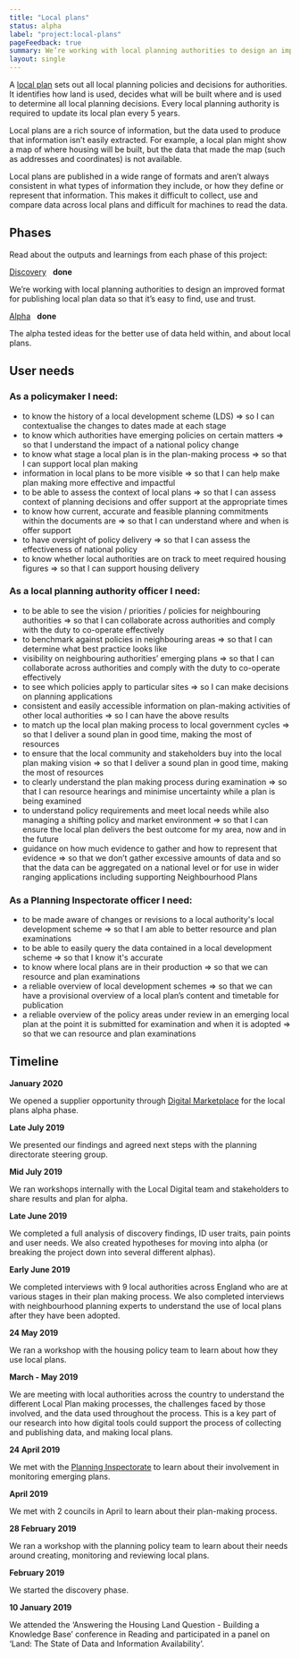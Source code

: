```yaml
---
title: "Local plans"
status: alpha
label: "project:local-plans"
pageFeedback: true
summary: We’re working with local planning authorities to design an improved format for publishing local plan data so that it’s easy to find, use and trust.
layout: single
---
```


A [local plan](https://www.gov.uk/guidance/plan-making) sets out all local planning policies and decisions for authorities. It identifies how land is used, decides what will be built where and is used to determine all local planning decisions. Every local planning authority is required to update its local plan every 5 years.

Local plans are a rich source of information, but the data used to produce that information isn’t easily extracted. For example, a local plan might show a map of where housing will be built, but the data that made the map (such as addresses and coordinates) is not available.

Local plans are published in a wide range of formats and aren’t always consistent in what types of information they include, or how they define or represent that information. This makes it difficult to collect, use and compare data across local plans and difficult for machines to read the data.

## Phases

Read about the outputs and learnings from each phase of this project:

<div class="govuk-grid-row">
  <div class="equal-panels">
    <div class="equal-panels-single">
      <a href="/project/local-plans/discovery" class="govuk-body-l">Discovery</a>&nbsp;&nbsp;&nbsp;<strong class="govuk-tag govuk-tag--grey">done</strong>
      <p class="govuk-body">We’re working with local planning authorities to design an improved format for publishing local plan data so that it’s easy to find, use and trust.</p>
    </div>
    <div class="equal-panels-single">
      <a href="/project/local-plans/alpha" class="govuk-body-l">Alpha</a>&nbsp;&nbsp;&nbsp;<strong class="govuk-tag govuk-tag--grey">done</strong>
      <p class="govuk-body">The alpha tested ideas for the better use of data held within, and about local plans.</p>
    </div>
  </div>
</div>

## User needs

### As a policymaker I need:
- to know the history of a local development scheme (LDS) ⇒ so I can contextualise the changes to dates made at each stage
- to know which authorities have emerging policies on certain matters ⇒ so that I understand the impact of a national policy change
- to know what stage a local plan is in the plan-making process ⇒ so that I can support local plan making
- information in local plans to be more visible ⇒ so that I can help make plan making more effective and impactful
- to be able to assess the context of local plans ⇒ so that I can assess context of planning decisions and offer support at the appropriate times
- to know how current, accurate and feasible planning commitments within the documents are ⇒ so that I can understand where and when is offer support
- to have oversight of policy delivery ⇒ so that I can assess the effectiveness of national policy
- to know whether local authorities are on track to meet required housing figures ⇒ so that I can support housing delivery

### As a local planning authority officer I need:
- to be able to see the vision / priorities / policies for neighbouring authorities ⇒ so that I can collaborate across authorities and comply with the duty to co-operate effectively
- to benchmark against policies in neighbouring areas ⇒ so that I can determine what best practice looks like
- visibility on neighbouring authorities’ emerging plans ⇒ so that I can collaborate across authorities and comply with the duty to co-operate effectively
- to see which policies apply to particular sites ⇒ so I can make decisions on planning applications
- consistent and easily accessible information on plan-making activities of other local authorities ⇒ so I can have the above results
- to match up the local plan making process to local government cycles ⇒ so that I deliver a sound plan in good time, making the most of resources
- to ensure that the local community and stakeholders buy into the local plan making vision ⇒ so that I deliver a sound plan in good time, making the most of resources
- to clearly understand the plan making process during examination ⇒ so that I can resource hearings and minimise uncertainty while a plan is being examined
- to understand policy requirements and meet local needs while also managing a shifting policy and market environment ⇒ so that I can ensure the local plan delivers the best outcome for my area, now and in the future
- guidance on how much evidence to gather and how to represent that evidence ⇒ so that we don’t gather excessive amounts of data and so that the data can be aggregated on a national level or for use in wider ranging applications including supporting Neighbourhood Plans

### As a Planning Inspectorate officer I need:
- to be made aware of changes or revisions to a local authority's local development scheme ⇒ so that I am able to better resource and plan examinations
- to be able to easily query the data contained in a local development scheme ⇒ so that I know it's accurate
- to know where local plans are in their production ⇒ so that we can resource and plan examinations
- a reliable overview of local development schemes ⇒ so that we can have a provisional overview of a local plan’s content and timetable for publication
- a reliable overview of the policy areas under review in an emerging local plan at the point it is submitted for examination and when it is adopted ⇒ so that we can resource and plan examinations

## Timeline

**January 2020**

We opened a supplier opportunity through [Digital Marketplace](https://www.digitalmarketplace.service.gov.uk/digital-outcomes-and-specialists/opportunities/11591) for the local plans alpha phase.

**Late July 2019**

We presented our findings and agreed next steps with the planning directorate steering group.

**Mid July 2019**

We ran workshops internally with the Local Digital team and stakeholders to share results and plan for alpha.

**Late June 2019**

We completed a full analysis of discovery findings, ID user traits, pain points and user needs. We also created hypotheses for moving into alpha (or breaking the project down into several different alphas).

**Early June 2019**

We completed interviews with 9 local authorities across England who are at various stages in their plan making process. We also completed interviews with neighbourhood planning experts to understand the use of local plans after they have been adopted.

**24 May 2019**

We ran a workshop with the housing policy team to learn about how they use local plans.

**March - May 2019**

We are meeting with local authorities across the country to understand the different Local Plan making processes, the challenges faced by those involved, and the data used throughout the process. This is a key part of our research into how digital tools could support the process of collecting and publishing data, and making local plans.

**24 April 2019**

We met with the [Planning Inspectorate](https://www.gov.uk/government/organisations/planning-inspectorate) to learn about their involvement in monitoring emerging plans.

**April 2019**

We met with 2 councils in April to learn about their plan-making process.

**28 February 2019**

We ran a workshop with the planning policy team to learn about their needs around creating, monitoring and reviewing local plans.

**February 2019**

We started the discovery phase.

**10 January 2019**

We attended the ‘Answering the Housing Land Question - Building a Knowledge Base’ conference in Reading and participated in a panel on ‘Land: The State of Data and Information Availability’.
